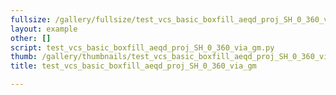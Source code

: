 ```yaml
---
fullsize: /gallery/fullsize/test_vcs_basic_boxfill_aeqd_proj_SH_0_360_via_gm.png
layout: example
other: []
script: test_vcs_basic_boxfill_aeqd_proj_SH_0_360_via_gm.py
thumb: /gallery/thumbnails/test_vcs_basic_boxfill_aeqd_proj_SH_0_360_via_gm.png
title: test_vcs_basic_boxfill_aeqd_proj_SH_0_360_via_gm

---
```

